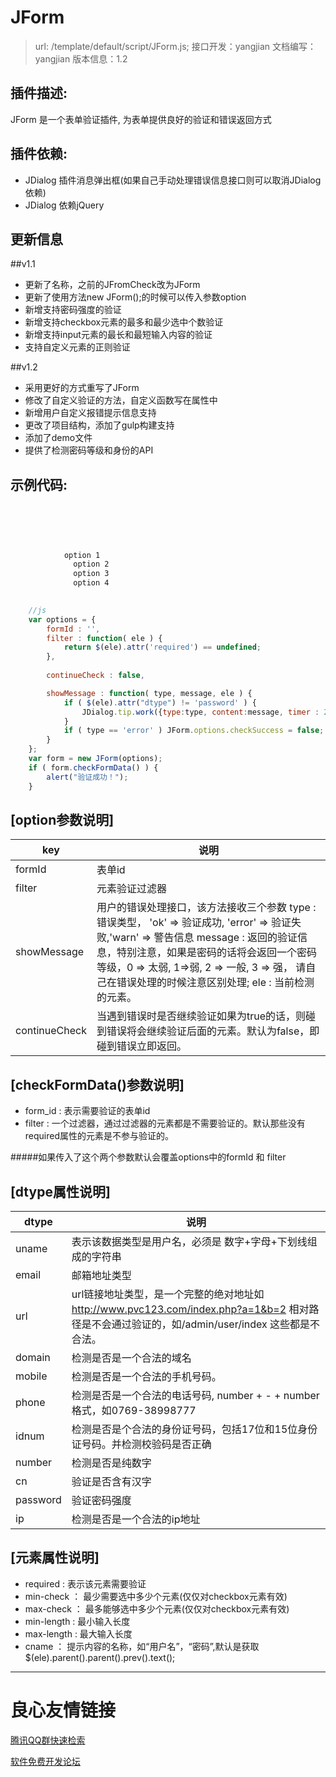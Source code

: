 JForm
========
>url:    /template/default/script/JForm.js; 
接口开发：yangjian 
文档编写：yangjian 
版本信息：1.2

插件描述:
--------
JForm 是一个表单验证插件, 为表单提供良好的验证和错误返回方式

插件依赖:
-------

* JDialog 插件消息弹出框(如果自己手动处理错误信息接口则可以取消JDialog依赖)
* JDialog 依赖jQuery

更新信息
----

##v1.1

* 更新了名称，之前的JFromCheck改为JForm
* 更新了使用方法new JForm();的时候可以传入参数option
* 新增支持密码强度的验证
* 新增支持checkbox元素的最多和最少选中个数验证
* 新增支持input元素的最长和最短输入内容的验证
* 支持自定义元素的正则验证

##v1.2
* 采用更好的方式重写了JForm
* 修改了自定义验证的方法，自定义函数写在属性中
* 新增用户自定义报错提示信息支持
* 更改了项目结构，添加了gulp构建支持
* 添加了demo文件
* 提供了检测密码等级和身份的API

示例代码:
-------
```html
     
     
    	     
        	 
    	     
    	    option 1
    	      option 2
    	      option 3
    	      option 4
     
```
```javascript
    //js
    var options = {
        formId : '',        
        filter : function( ele ) {  
            return $(ele).attr('required') == undefined;
        },
        
        continueCheck : false,

        showMessage : function( type, message, ele ) { 
            if ( $(ele).attr("dtype") != 'password' ) {
                JDialog.tip.work({type:type, content:message, timer : 2000});
            }
            if ( type == 'error' ) JForm.options.checkSuccess = false;
        }
    };
    var form = new JForm(options);
    if ( form.checkFormData() ) {
        alert("验证成功！");
    }
```

[option参数说明]
-----
key | 说明
--- | ---
formId | 表单id
filter | 元素验证过滤器
showMessage | 用户的错误处理接口，该方法接收三个参数 type : 错误类型， 'ok' => 验证成功, 'error' => 验证失败,'warn' => 警告信息 message : 返回的验证信息，特别注意，如果是密码的话将会返回一个密码等级，0 => 太弱, 1=>弱, 2 => 一般, 3 => 强， 请自己在错误处理的时候注意区别处理;  ele : 当前检测的元素。 
continueCheck | 当遇到错误时是否继续验证如果为true的话，则碰到错误将会继续验证后面的元素。默认为false，即碰到错误立即返回。


[checkFormData()参数说明]
-------------
* form_id : 表示需要验证的表单id
* filter : 一个过滤器，通过过滤器的元素都是不需要验证的。默认那些没有required属性的元素是不参与验证的。

#####如果传入了这个两个参数默认会覆盖options中的formId 和 filter

[dtype属性说明]
-----

dtype | 说明
--- | ---
uname | 表示该数据类型是用户名，必须是 数字+字母+下划线组成的字符串
email | 邮箱地址类型
url | url链接地址类型，是一个完整的绝对地址如 http://www.pvc123.com/index.php?a=1&b=2  相对路径是不会通过验证的，如/admin/user/index 这些都是不合法。
domain | 检测是否是一个合法的域名
mobile | 检测是否是一个合法的手机号码。
phone | 检测是否是一个合法的电话号码, number + - + number格式，如0769-38998777
idnum | 检测是否是个合法的身份证号码，包括17位和15位身份证号码。并检测校验码是否正确
number | 检测是否是纯数字
cn | 验证是否含有汉字
password | 验证密码强度
ip | 检测是否是一个合法的ip地址

[元素属性说明]
-----
* required : 表示该元素需要验证
* min-check ： 最少需要选中多少个元素(仅仅对checkbox元素有效)
* max-check ： 最多能够选中多少个元素(仅仅对checkbox元素有效)
* min-length : 最小输入长度
* max-length : 最大输入长度
* cname ： 提示内容的名称，如“用户名”，“密码”,默认是获取$(ele).parent().parent().prev().text();

----
 
 

 # 良心友情链接

[腾讯QQ群快速检索](http://u.720life.cn/s/8cf73f7c)

[软件免费开发论坛](http://u.720life.cn/s/bbb01dc0)